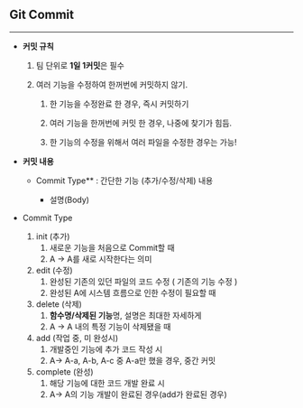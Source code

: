 ## Git Commit

------

- **커밋 규칙**

  1. 팀 단위로 **1일 1커밋**은 필수

  2. 여러 기능을 수정하여 한꺼번에 커밋하지 않기.

     1. 한 기능을 수정완료 한 경우, 즉시 커밋하기

     2. 여러 기능을 한꺼번에 커밋 한 경우, 나중에 찾기가 힘듬.

     3. 한 기능의 수정을 위해서 여러 파일을 수정한 경우는 가능!

        

- **커밋 내용**

  - Commit Type** :  간단한 기능 (추가/수정/삭제) 내용

    - 설명(Body)

      

- Commit Type
  1. init (추가)
     1. 새로운 기능을 처음으로 Commit할 때
     2. A → A를 새로 시작한다는 의미
  2. edit (수정)
     1. 완성된 기존의 있던 파일의 코드 수정 ( 기존의 기능 수정 )
     2. 완성된 A에 시스템 흐름으로 인한 수정이 필요할 때
  3. delete (삭제)
     1. **함수명/삭제된 기능**명, 설명은 최대한 자세하게
     2. A → A 내의 특정 기능이 삭제됐을 때
  4. add (작업 중, 미 완성시)
     1. 개발중인 기능에 추가 코드 작성 시
     2. A→ A-a, A-b, A-c 중 A-a만 했을 경우, 중간 커밋
  5. complete (완성)
     1. 해당 기능에 대한 코드 개발 완료 시
     2. A→ A의 기능 개발이 완료된 경우(add가 완료된 경우)